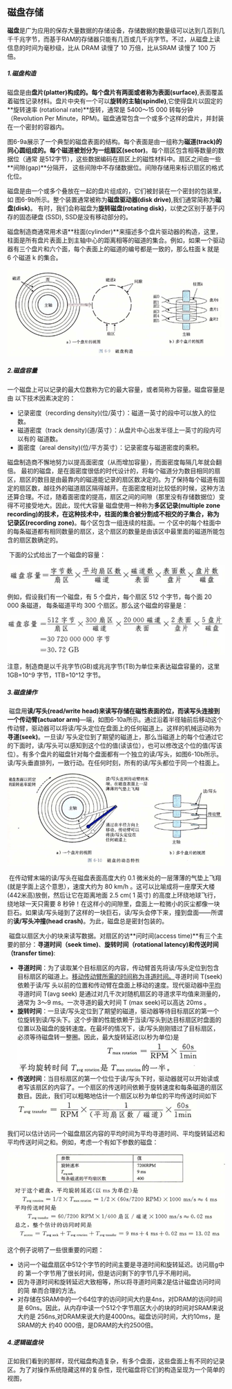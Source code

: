 ## 磁盘存储

​		**磁盘**是广为应用的保存大量数据的存储设备，存储数据的数量级可以达到几百到几千千兆字节，而基于RAM的存储器只能有几百或几千兆字节。不过，从磁盘上读信息的时间为毫秒级，比从 DRAM 读慢了 10 万倍，比从SRAM 读慢了 100 万倍。

##### 1.磁盘构造

​		磁盘是由**盘片(platter)**构成的。每个盘片有两面或者称为**表面(surface)**,表面覆盖着磁性记录材料。盘片中央有一个可以**旋转的主轴(spindle)**,它使得盘片以固定的**旋转速率 (rotational rate)**旋转，通常是 5400〜15 000 转每分钟（Revolution Per Minute，RPM)。磁盘通常包含一个或多个这样的盘片，并封装在一个密封的容器内。

​		图6-9a展示了一个典型的磁盘表面的结构。每个表面是由一组称为**磁道(track)**的同心圆组成的。每个磁道被划分为一组**扇区(sector)**。每个扇区包含相等数量的数据位（通常 是512字节），这些数据编码在扇区上的磁性材料中。扇区之间由一些**间隙(gap)**分隔开， 这些间隙中不存储数据位。间隙存储用来标识扇区的格式化位。

​		磁盘是由一个或多个叠放在一起的盘片组成的，它们被封装在一个密封的包装里，如 图6-9b所示。整个装置通常被称为**磁盘驱动器(disk drive)**,我们通常简称为**磁盘(disk)**。 有时，我们会称磁盘为**旋转磁盘(rotating disk)**，以使之区别于基于闪存的固态硬盘 (SSD), SSD是没有移动部分的。

​		磁盘制造商通常用术语**柱面(cylinder)**来描述多个盘片驱动器的构造，这里，柱面是所有盘片表面上到主轴中心的距离相等的磁道的集合。例如，如果一个驱动器有三个盘片和六个面，每个表面上的磁道的编号都是一致的，那么柱面 k 就是 6 个磁道 k 的集合。

![01磁盘构造](./markdowniamge/01磁盘构造.png)

##### 2.磁盘容量

​		一个磁盘上可以记录的最大位数称为它的最大容量，或者简称为容量。磁盘容量是由 以下技术因素决定的：

- 记录密度（recording density)(位/英寸）：磁道一英寸的段中可以放入的位数。
- 磁道密度（track density)(道/英寸）：从盘片中心出发半径上一英寸的段内可以有的 磁道数。
- 面密度（areal density)(位/平方英寸）：记录密度与磁道密度的乘积。

​       磁盘制造商不懈地努力以提高面密度（从而增加容量），而面密度每隔几年就会翻倍。 最初的磁盘，是在面密度很低的时代设计的，将每个磁道分为数目相同的扇区，扇区的数目是由最靠内的磁道能记录的扇区数决定的。为了保持每个磁道有固定的扇区数，越往外的磁道扇区隔得越开。在面密度相对比较低的时候，这种方法还算合理。不过，随着面密度的提高，扇区之间的间隙（那里没有存储数据位）变得不可接受地大。因此，现代大容量 磁盘使用一种称为**多区记录(multiple zone recording)**的技术，在这种技术中，柱面的集合被分割成不相交的子集合，称为**记录区(recording zone)**。每个区包含一组连续的柱面。一 个区中的每个柱面中的每条磁道都有相同数量的扇区，这个扇区的数量是由该区中最里面的磁道所能包含的扇区数确定的。

​		下面的公式给出了一个磁盘的容量：

![01公式1](./markdowniamge/01公式1.png)

例如，假设我们有一个磁盘，有 5 个盘片，每个扇区 512 个字节，每个面 20 000 条磁道， 每条磁道平均 300 个扇区。那么这个磁盘的容量是：

![01公式2](./markdowniamge/01公式2.png)

​		注意，制造商是以千兆字节(GB)或兆兆字节(TB)为单位来表达磁盘容量的，这里 1GB=10^9 字节，1TB=10^12 字节。

##### 3.磁盘操作

​		磁盘用**读/写头(read/write head)**来读写存储在磁性表面的位，而读写头连接到一个**传动臂(actuator arm)**—端，如图6-10a所示。通过沿着半径轴前后移动这个传动臂，驱动器可以将读/写头定位在盘面上的任何磁道上。这样的机械运动称为**寻道(seek)**。一旦读/ 写头定位到了期望的磁道上，那么当磁道上的每个位通过它的下面时，读/写头可以感知到这个位的值(读该位），也可以修改这个位的值(写该位）。有多个盘片的磁盘针对每个盘面都有一个独立的读/写头，如图6-10b所示。读/写头垂直排列，一致行动。在任何时刻，所有的读/写头都位于同一个柱面上。

![01磁盘的动态特性](./markdowniamge/01磁盘的动态特性.png)

​		在传动臂末端的读/写头在磁盘表面高度大约 0.1 微米处的一层薄薄的气垫上飞翔(就是字面上这个意思），速度大约为 80 km/h 。这可以比喻成将一座摩天大楼(442米高)放倒，然后让它在距离地面 2.5 cm( 1 英寸) 的高度上环绕地球飞行，绕地球一天只需要 8 秒钟！在这样小的间隙里，盘面上一粒微小的灰尘都像一块巨石。如果读/写头碰到了这样的一块巨石，读/写头会停下来，撞到盘面——所谓的**读/写头冲撞(head crash)**。为此，磁盘总是密封包装的。

​		磁盘以扇区大小的块来读写数据。对扇区的访**问时间(access time)**有三个主要的部分：**寻道时间（seek time)**、**旋转时间（rotational latency)**和**传送时间（transfer time)**:

- **寻道时间**：为了读取某个目标扇区的内容，传动臂首先将读/写头定位到包含目标扇区的磁道上。<u>移动传动臂所需的时间称为寻道时间。</u>寻道时间 T(seek) 依赖于读/写 头以前的位置和传动臂在盘面上移动的速度。现代驱动器中<u>平均</u>寻道时间 T(avg seek) 是通过对几千次对随机扇区的寻道求平均值来测量的，通常为 3〜9 ms。一次寻道的最大时间 T (max seek)可以高达 20ms 。
- **旋转时间**：一旦读/写头定位到了期望的磁道，驱动器等待目标扇区的第一个位旋转到读/写头下。这个步骤的性能依赖于当读/写头到达目标扇区时盘面的位置以及磁盘的旋转速度。在最坏的情况下，读/写头刚刚错过了目标扇区，必须等待磁盘转一整圈。因此，最大旋转延迟(以秒为单位)是
  ![01公式3](./markdowniamge/01公式3.png)
- **传送时间**：当目标扇区的第一个位位于读/写头下时，驱动器就可以开始读或者写该扇区的内容了。一个扇区的传送时间依赖于旋转速度和每条磁道的扇区数目。因此，我们可以粗略地估计一个扇区以秒为单位的平均传送时间如下
  ![01公式4](./markdowniamge/01公式4.png)

我们可以估计访问一个磁盘扇区内容的平均时间为平均寻道时间、平均旋转延迟和平均传送时间之和。例如，考虑一个有如下参数的磁盘：

![01公式5](./markdowniamge/01公式5.png)

这个例子说明了一些很重要的问题：

- 访问一个磁盘扇区中512个字节的时间主要是寻道时间和旋转延迟。访问扇g中的 第一个字节用了很长时间，但是访问剩下的字节几乎不用时间。
- 因为寻道时间和旋转延迟大致相等，所以将寻道时间乘2是估计磁盘访问时间的简 单而合理的方法。
- 对存储在SRAM中的一个64位字的访问时间大约是4ns，对DRAM的访问时间是 60ns。因此，从内存中读一个512个字节扇区大小的块的时间对SRAM来说大约是 256ns,对DRAM来说大约是4000ns。磁盘访问时间，大约10ms，是SRAM的大 约40 000倍，是DRAM的大约2500倍。



##### 4.逻辑磁盘块

​		正如我们看到的那样，现代磁盘构造复杂，有多个盘面，这些盘面上有不同的记录 区。为了对操作系统隐藏这样的复杂性，现代磁盘将它们的构造呈现为一个简单的视图，